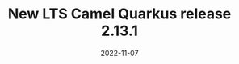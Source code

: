 ---
url: "/releases/q-2.13.1/"
date: 2022-11-07
eol: 2023-03-26
type: release-note
version: 2.13.1
title: "New LTS Camel Quarkus release 2.13.1"
preview: ""
changelog: ""
category: "camel-quarkus"
kind: lts
milestone: 35
jdk: [11]
---